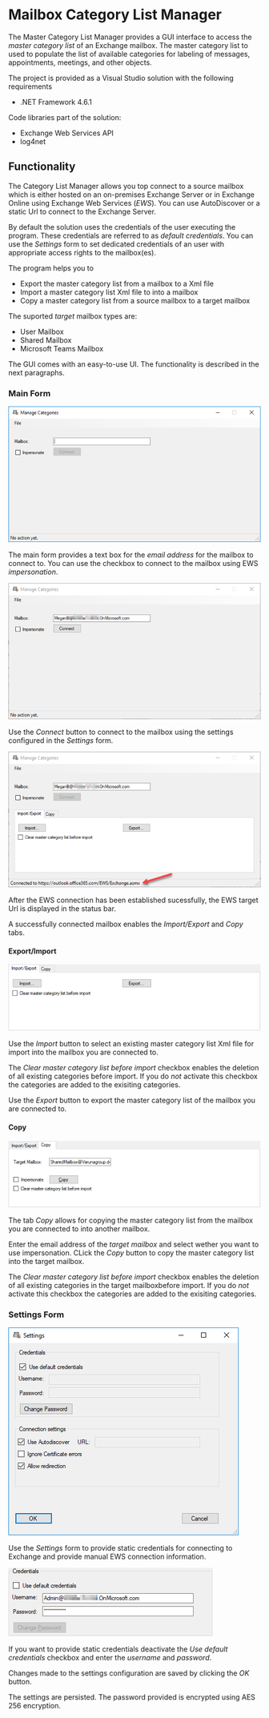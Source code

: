 # Mailbox Category List Manager

The Master Category List Manager provides a GUI interface to access the _master category list_ of an Exchange mailbox. The master category list to used to populate the list of available categories for labeling of messages, appointments, meetings, and other objects.

The project is provided as a Visual Studio solution with the following requirements

* .NET Framework 4.6.1

Code libraries part of the solution:

* Exchange Web Services API 
* log4net

## Functionality

The Category List Manager allows you top connect to a source mailbox which is either hosted on an on-premises Exchange Server or in Exchange Online using Exchange Web Services (_EWS_). You can use AutoDiscover or a static Url to connect to the Exchange Server.

By default the solution uses the credentials of the user executing the program. These credentials are referred to as _default credentials_. You can use the _Settings_ form to set dedicated credentials of an user with appropriate access rights to the mailbox(es).

The program helps you to

* Export the master category list from a mailbox to a Xml file
* Import a master category list Xml file to into a mailbox
* Copy a master category list from a source mailbox to a target mailbox

The suported _target_ mailbox types are:

* User Mailbox
* Shared Mailbox
* Microsoft Teams Mailbox

The GUI comes with an easy-to-use UI. The functionality is described in the next paragraphs.

### Main Form

![Category List Manager - Main Form](https://github.com/Apoc70/MailboxCategoryListManager/blob/master/DocumentationImages/01-ManageCategories-StartScreen.png)

The main form provides a text box for the _email address_ for the mailbox to connect to. You can use the checkbox to connect to the mailbox using EWS _impersonation_.

![Category List Manager - Connect to a mailbox](https://github.com/Apoc70/MailboxCategoryListManager/blob/master/DocumentationImages/03-ManageCategories-ConnectMailbox.png)

Use the _Connect_ button to connect to the mailbox using the settings configured in the _Settings_ form.

![Category List Manager - Connected mailbox](https://github.com/Apoc70/MailboxCategoryListManager/blob/master/DocumentationImages/03a-ManageCategories-ConnectedMailbox.png)

After the EWS connection has been established sucessfully, the EWS target Url is displayed in the status bar.

A successfully connected mailbox enables the _Import/Export_ and _Copy_ tabs.

#### Export/Import

![Category List Manager - Import/Export](https://github.com/Apoc70/MailboxCategoryListManager/blob/master/DocumentationImages/05-ManageCategories-Import-Export.png)

Use the _Import_ button to select an existing master category list Xml file for import into the mailbox you are connected to.

The _Clear master category list before import_ checkbox enables the deletion of all existing categories before import. If you do _not_ activate this checkbox the categories are added to the exisiting categories.

Use the _Export_ button to export the master category list of the mailbox you are connected to.

#### Copy

![Category List Manager - Copy](https://github.com/Apoc70/MailboxCategoryListManager/blob/master/DocumentationImages/04-ManageCategories-Copy.png)

The tab _Copy_ allows for copying the master category list from the mailbox you are connected to into another mailbox.

Enter the email address of the _target mailbox_ and select wether you want to use impersonation. CLick the _Copy_ button to copy the master category list into the target mailbox.

The _Clear master category list before import_ checkbox enables the deletion of all existing categories in the target mailboxbefore import. If you do _not_ activate this checkbox the categories are added to the exisiting categories.

### Settings Form

![Category List Manager - Settings](https://github.com/Apoc70/MailboxCategoryListManager/blob/master/DocumentationImages/02a-ManageCategories-Settings-Overview.png)

Use the _Settings_ form to provide static credentials for connecting to Exchange and provide manual EWS connection information.

![Category List Manager - Settings - Credentials](https://github.com/Apoc70/MailboxCategoryListManager/blob/master/DocumentationImages/02c-ManageCategories-Settings-Credentials.png)

If you want to provide static credentials deactivate the _Use default credentials_ checkbox and enter the _username_ and _password_.



Changes made to the settings configuration are saved by clicking the _OK_ button.

The settings are persisted. The password provided is encrypted using AES 256 encryption.


